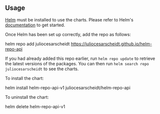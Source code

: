 ## Usage

[Helm](https://helm.sh) must be installed to use the charts.  Please refer to
Helm's [documentation](https://helm.sh/docs) to get started.

Once Helm has been set up correctly, add the repo as follows:

  helm repo add juliocesarscheidt https://juliocesarscheidt.github.io/helm-repo-api

If you had already added this repo earlier, run `helm repo update` to retrieve the latest versions of the packages.  You can then run `helm search repo juliocesarscheidt` to see the charts.

To install the <chart-name> chart:

  helm install helm-repo-api-v1 juliocesarscheidt/helm-repo-api

To uninstall the chart:

  helm delete helm-repo-api-v1
